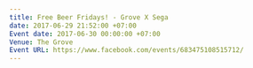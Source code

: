 ```yaml
---
title: Free Beer Fridays! - Grove X Sega
date: 2017-06-29 21:52:00 +07:00
Event date: 2017-06-30 00:00:00 +07:00
Venue: The Grove
Event URL: https://www.facebook.com/events/683475108515712/
---
```


